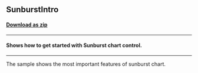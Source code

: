 ## SunburstIntro
#### [Download as zip](https://downgit.github.io/#/home?url=https://github.com/GrapeCity/ComponentOne-WPF-Samples/tree/master/NET_4.5.2/C1.WPF.FlexChart/CS/SunburstIntro)
____
#### Shows how to get started with Sunburst chart control.
____
The sample shows the most important features of sunburst chart.
